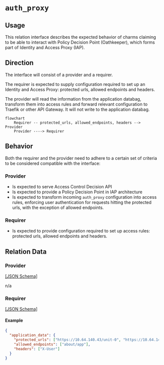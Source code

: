 # `auth_proxy`

## Usage

This relation interface describes the expected behavior of charms claiming to be able to interact with Policy Decision Point (Oathkeeper), which forms part of Identity and Access Proxy (IAP).

## Direction

The interface will consist of a provider and a requirer.

The requirer is expected to supply configuration required to set up an Identity and Access Proxy: protected urls, allowed endpoints and headers.

The provider will read the information from the application databag, transform them into access rules and forward relevant configuration to Traefik or other API Gateway. It will not write to the application databag.

```mermaid
flowchart
    Requirer -- protected_urls, allowed_endpoints, headers --> Provider
    Provider ----> Requirer
```

## Behavior

Both the requirer and the provider need to adhere to a certain set of criteria to be considered compatible with the interface:

### Provider

- Is expected to serve Access Control Decision API
- Is expected to provide a Policy Decision Point in IAP architecture
- Is expected to transform incoming `auth_proxy` configuration into access rules, enforcing user authentication for requests hitting the protected urls, with the exception of allowed endpoints.

### Requirer

- Is expected to provide configuration required to set up access rules: protected urls, allowed endpoints and headers.

## Relation Data

### Provider

[\[JSON Schema\]](./schemas/provider.json)

n/a

### Requirer

[\[JSON Schema\]](./schemas/requirer.json)


#### Example

```json
{
  "application_data": {
    "protected_urls": ["https://10.64.140.43/unit-0", "https://10.64.140.43/unit-1"],
    "allowed_endpoints": ["about/app"],
    "headers": ["X-User"]
  }
}
```
